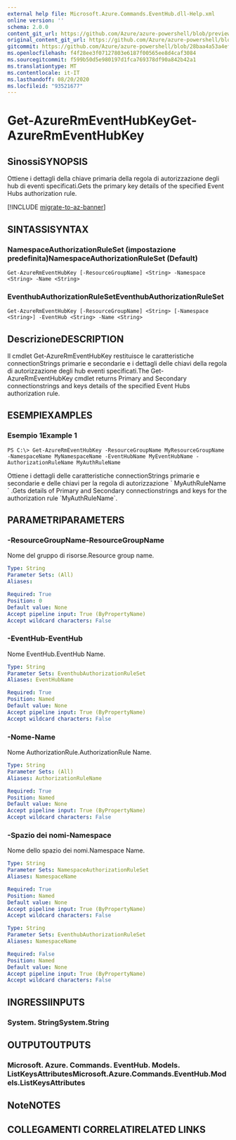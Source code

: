 ```yaml
---
external help file: Microsoft.Azure.Commands.EventHub.dll-Help.xml
online version: ''
schema: 2.0.0
content_git_url: https://github.com/Azure/azure-powershell/blob/preview/src/ResourceManager/EventHub/Commands.EventHub/help/Get-AzureRmEventHubKey.md
original_content_git_url: https://github.com/Azure/azure-powershell/blob/preview/src/ResourceManager/EventHub/Commands.EventHub/help/Get-AzureRmEventHubKey.md
gitcommit: https://github.com/Azure/azure-powershell/blob/28baa4a53a4efceb1197c032a8db08e199f0858d
ms.openlocfilehash: f4f28ee3f07127803e6187f00565ee8d4caf3084
ms.sourcegitcommit: f599b50d5e980197d1fca769378df90a842b42a1
ms.translationtype: MT
ms.contentlocale: it-IT
ms.lasthandoff: 08/20/2020
ms.locfileid: "93521677"
---
```

# <span data-ttu-id="7e0a2-101">Get-AzureRmEventHubKey</span><span class="sxs-lookup"><span data-stu-id="7e0a2-101">Get-AzureRmEventHubKey</span></span>

## <span data-ttu-id="7e0a2-102">Sinossi</span><span class="sxs-lookup"><span data-stu-id="7e0a2-102">SYNOPSIS</span></span>
<span data-ttu-id="7e0a2-103">Ottiene i dettagli della chiave primaria della regola di autorizzazione degli hub di eventi specificati.</span><span class="sxs-lookup"><span data-stu-id="7e0a2-103">Gets the primary key details of the specified Event Hubs authorization rule.</span></span>

[!INCLUDE [migrate-to-az-banner](../../includes/migrate-to-az-banner.md)]

## <span data-ttu-id="7e0a2-104">SINTASSI</span><span class="sxs-lookup"><span data-stu-id="7e0a2-104">SYNTAX</span></span>

### <span data-ttu-id="7e0a2-105">NamespaceAuthorizationRuleSet (impostazione predefinita)</span><span class="sxs-lookup"><span data-stu-id="7e0a2-105">NamespaceAuthorizationRuleSet (Default)</span></span>
```
Get-AzureRmEventHubKey [-ResourceGroupName] <String> -Namespace <String> -Name <String>
```

### <span data-ttu-id="7e0a2-106">EventhubAuthorizationRuleSet</span><span class="sxs-lookup"><span data-stu-id="7e0a2-106">EventhubAuthorizationRuleSet</span></span>
```
Get-AzureRmEventHubKey [-ResourceGroupName] <String> [-Namespace <String>] -EventHub <String> -Name <String>
```

## <span data-ttu-id="7e0a2-107">Descrizione</span><span class="sxs-lookup"><span data-stu-id="7e0a2-107">DESCRIPTION</span></span>
<span data-ttu-id="7e0a2-108">Il cmdlet Get-AzureRmEventHubKey restituisce le caratteristiche connectionStrings primarie e secondarie e i dettagli delle chiavi della regola di autorizzazione degli hub eventi specificati.</span><span class="sxs-lookup"><span data-stu-id="7e0a2-108">The Get-AzureRmEventHubKey cmdlet returns Primary and Secondary connectionstrings and keys details of the specified Event Hubs authorization rule.</span></span>

## <span data-ttu-id="7e0a2-109">ESEMPI</span><span class="sxs-lookup"><span data-stu-id="7e0a2-109">EXAMPLES</span></span>

### <span data-ttu-id="7e0a2-110">Esempio 1</span><span class="sxs-lookup"><span data-stu-id="7e0a2-110">Example 1</span></span>
```
PS C:\> Get-AzureRmEventHubKey -ResourceGroupName MyResourceGroupName -NamespaceName MyNamespaceName -EventHubName MyEventHubName -AuthorizationRuleName MyAuthRuleName
```

<span data-ttu-id="7e0a2-111">Ottiene i dettagli delle caratteristiche connectionStrings primarie e secondarie e delle chiavi per la regola di autorizzazione \` MyAuthRuleName \` .</span><span class="sxs-lookup"><span data-stu-id="7e0a2-111">Gets details of Primary and Secondary connectionstrings and keys for the authorization rule \`MyAuthRuleName\`.</span></span>

## <span data-ttu-id="7e0a2-112">PARAMETRI</span><span class="sxs-lookup"><span data-stu-id="7e0a2-112">PARAMETERS</span></span>

### <span data-ttu-id="7e0a2-113">-ResourceGroupName</span><span class="sxs-lookup"><span data-stu-id="7e0a2-113">-ResourceGroupName</span></span>
<span data-ttu-id="7e0a2-114">Nome del gruppo di risorse.</span><span class="sxs-lookup"><span data-stu-id="7e0a2-114">Resource group name.</span></span>

```yaml
Type: String
Parameter Sets: (All)
Aliases: 

Required: True
Position: 0
Default value: None
Accept pipeline input: True (ByPropertyName)
Accept wildcard characters: False
```

### <span data-ttu-id="7e0a2-115">-EventHub</span><span class="sxs-lookup"><span data-stu-id="7e0a2-115">-EventHub</span></span>
<span data-ttu-id="7e0a2-116">Nome EventHub.</span><span class="sxs-lookup"><span data-stu-id="7e0a2-116">EventHub Name.</span></span>

```yaml
Type: String
Parameter Sets: EventhubAuthorizationRuleSet
Aliases: EventHubName

Required: True
Position: Named
Default value: None
Accept pipeline input: True (ByPropertyName)
Accept wildcard characters: False
```

### <span data-ttu-id="7e0a2-117">-Nome</span><span class="sxs-lookup"><span data-stu-id="7e0a2-117">-Name</span></span>
<span data-ttu-id="7e0a2-118">Nome AuthorizationRule.</span><span class="sxs-lookup"><span data-stu-id="7e0a2-118">AuthorizationRule Name.</span></span>

```yaml
Type: String
Parameter Sets: (All)
Aliases: AuthorizationRuleName

Required: True
Position: Named
Default value: None
Accept pipeline input: True (ByPropertyName)
Accept wildcard characters: False
```

### <span data-ttu-id="7e0a2-119">-Spazio dei nomi</span><span class="sxs-lookup"><span data-stu-id="7e0a2-119">-Namespace</span></span>
<span data-ttu-id="7e0a2-120">Nome dello spazio dei nomi.</span><span class="sxs-lookup"><span data-stu-id="7e0a2-120">Namespace Name.</span></span>

```yaml
Type: String
Parameter Sets: NamespaceAuthorizationRuleSet
Aliases: NamespaceName

Required: True
Position: Named
Default value: None
Accept pipeline input: True (ByPropertyName)
Accept wildcard characters: False
```

```yaml
Type: String
Parameter Sets: EventhubAuthorizationRuleSet
Aliases: NamespaceName

Required: False
Position: Named
Default value: None
Accept pipeline input: True (ByPropertyName)
Accept wildcard characters: False
```

## <span data-ttu-id="7e0a2-121">INGRESSI</span><span class="sxs-lookup"><span data-stu-id="7e0a2-121">INPUTS</span></span>

### <span data-ttu-id="7e0a2-122">System. String</span><span class="sxs-lookup"><span data-stu-id="7e0a2-122">System.String</span></span>

## <span data-ttu-id="7e0a2-123">OUTPUT</span><span class="sxs-lookup"><span data-stu-id="7e0a2-123">OUTPUTS</span></span>

### <span data-ttu-id="7e0a2-124">Microsoft. Azure. Commands. EventHub. Models. ListKeysAttributes</span><span class="sxs-lookup"><span data-stu-id="7e0a2-124">Microsoft.Azure.Commands.EventHub.Models.ListKeysAttributes</span></span>

## <span data-ttu-id="7e0a2-125">Note</span><span class="sxs-lookup"><span data-stu-id="7e0a2-125">NOTES</span></span>

## <span data-ttu-id="7e0a2-126">COLLEGAMENTI CORRELATI</span><span class="sxs-lookup"><span data-stu-id="7e0a2-126">RELATED LINKS</span></span>

